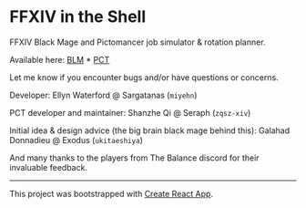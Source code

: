 # FFXIV in the Shell

FFXIV Black Mage and Pictomancer job simulator & rotation planner.

Available here: [BLM](https://miyehn.me/ffxiv-blm-rotation) * [PCT](https://picto.zqsz.me/)

Let me know if you encounter bugs and/or have questions or concerns.

Developer: Ellyn Waterford @ Sargatanas (`miyehn`)

PCT developer and maintainer: Shanzhe Qi @ Seraph (`zqsz-xiv`)

Initial idea & design advice (the big brain black mage behind this): Galahad Donnadieu @ Exodus (`ukitaeshiya`)

And many thanks to the players from The Balance discord for their invaluable feedback.


---

This project was bootstrapped with [Create React App](https://github.com/facebook/create-react-app).
